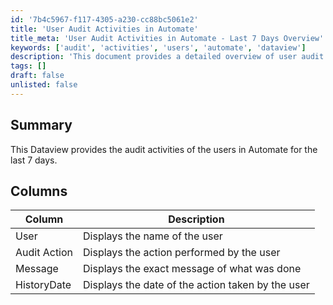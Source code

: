 ```yaml
---
id: '7b4c5967-f117-4305-a230-cc88bc5061e2'
title: 'User Audit Activities in Automate'
title_meta: 'User Audit Activities in Automate - Last 7 Days Overview'
keywords: ['audit', 'activities', 'users', 'automate', 'dataview']
description: 'This document provides a detailed overview of user audit activities in ConnectWise Automate over the last 7 days, including user actions, messages, and timestamps for each event.'
tags: []
draft: false
unlisted: false
---
```


## Summary

This Dataview provides the audit activities of the users in Automate for the last 7 days.

## Columns

| Column       | Description                                    |
|--------------|------------------------------------------------|
| User         | Displays the name of the user                  |
| Audit Action | Displays the action performed by the user      |
| Message      | Displays the exact message of what was done    |
| HistoryDate  | Displays the date of the action taken by the user |

